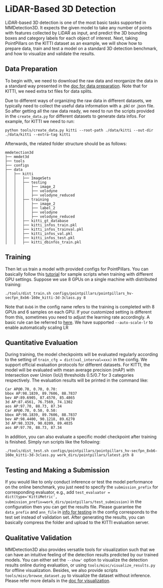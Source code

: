 # LiDAR-Based 3D Detection

LiDAR-based 3D detection is one of the most basic tasks supported in MMDetection3D.
It expects the given model to take any number of points with features collected by LiDAR as input, and predict the 3D bounding boxes and category labels for each object of interest.
Next, taking PointPillars on the KITTI dataset as an example, we will show how to prepare data, train and test a model on a standard 3D detection benchmark, and how to visualize and validate the results.

## Data Preparation

To begin with, we need to download the raw data and reorganize the data in a standard way presented in the [doc for data preparation](https://mmdetection3d.readthedocs.io/en/latest/data_preparation.html).
Note that for KITTI, we need extra txt files for data splits.

Due to different ways of organizing the raw data in different datasets, we typically need to collect the useful data information with a .pkl or .json file.
So after getting all the raw data ready, we need to run the scripts provided in the `create_data.py` for different datasets to generate data infos.
For example, for KITTI we need to run:

```
python tools/create_data.py kitti --root-path ./data/kitti --out-dir ./data/kitti --extra-tag kitti
```

Afterwards, the related folder structure should be as follows:

```
mmdetection3d
├── mmdet3d
├── tools
├── configs
├── data
│   ├── kitti
│   │   ├── ImageSets
│   │   ├── testing
│   │   │   ├── image_2
│   │   │   ├── velodyne
│   │   │   ├── velodyne_reduced
│   │   ├── training
│   │   │   ├── image_2
│   │   │   ├── label_2
│   │   │   ├── velodyne
│   │   │   ├── velodyne_reduced
│   │   ├── kitti_gt_database
│   │   ├── kitti_infos_train.pkl
│   │   ├── kitti_infos_trainval.pkl
│   │   ├── kitti_infos_val.pkl
│   │   ├── kitti_infos_test.pkl
│   │   ├── kitti_dbinfos_train.pkl
```

## Training

Then let us train a model with provided configs for PointPillars.
You can basically follow this [tutorial](https://mmdetection3d.readthedocs.io/en/dev-1.x/user_guides/1_exist_data_model.html) for sample scripts when training with different GPU settings.
Suppose we use 8 GPUs on a single machine with distributed training:

```
./tools/dist_train.sh configs/pointpillars/pointpillars_hv-secfpn_8xb6-160e_kitti-3d-3class.py 8
```

Note that `8xb6` in the config name refers to the training is completed with 8 GPUs and 6 samples on each GPU.
If your customized setting is different from this, sometimes you need to adjust the learning rate accordingly.
A basic rule can be referred to [here](https://arxiv.org/abs/1706.02677). We have supported `--auto-scale-lr` to
enable automatically scaling LR

## Quantitative Evaluation

During training, the model checkpoints will be evaluated regularly according to the setting of `train_cfg = dict(val_interval=xxx)` in the config.
We support official evaluation protocols for different datasets.
For KITTI, the model will be evaluated with mean average precision (mAP) with Intersection over Union (IoU) thresholds 0.5/0.7 for 3 categories respectively.
The evaluation results will be printed in the command like:

```
Car AP@0.70, 0.70, 0.70:
bbox AP:98.1839, 89.7606, 88.7837
bev AP:89.6905, 87.4570, 85.4865
3d AP:87.4561, 76.7569, 74.1302
aos AP:97.70, 88.73, 87.34
Car AP@0.70, 0.50, 0.50:
bbox AP:98.1839, 89.7606, 88.7837
bev AP:98.4400, 90.1218, 89.6270
3d AP:98.3329, 90.0209, 89.4035
aos AP:97.70, 88.73, 87.34
```

In addition, you can also evaluate a specific model checkpoint after training is finished. Simply run scripts like the following:

```
./tools/dist_test.sh configs/pointpillars/pointpillars_hv-secfpn_8xb6-160e_kitti-3d-3class.py work_dirs/pointpillars/latest.pth 8
```

## Testing and Making a Submission

If you would like to only conduct inference or test the model performance on the online benchmark,
you just need to specify the `submission_prefix` for corresponding evaluator,
e.g., add `test_evaluator = dict(type='KittiMetric', submission_prefix=work_dirs/pointpillars/test_submission)` in the configuration then you can get the results file.
Please guarantee the `data_prefix` and `ann_file` in [info for testing](https://github.com/open-mmlab/mmdetection3d/blob/dev-1.x/configs/_base_/datasets/kitti-3d-3class.py#L113) in the config corresponds to the test set instead of validation set.
After generating the results, you can basically compress the folder and upload to the KITTI evaluation server.

## Qualitative Validation

MMDetection3D also provides versatile tools for visualization such that we can have an intuitive feeling of the detection results predicted by our trained models.
You can either set the `--show'` option to visualize the detection results online during evaluation,
or using `tools/misc/visualize_results.py` for offline visualization.
Besides, we also provide scripts `tools/misc/browse_dataset.py` to visualize the dataset without inference.
Please refer more details in the [doc for visualization](https://mmdetection3d.readthedocs.io/en/dev-1.x/useful_tools.html#visualization).
